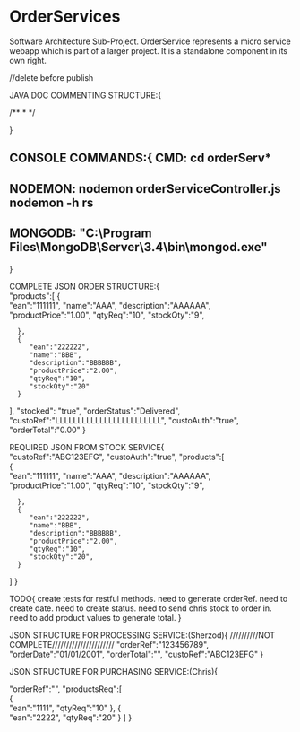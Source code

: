 # OrderServices
Software Architecture Sub-Project. OrderService represents a micro service webapp which is part of a larger project. It is a standalone component in its own right.

//delete before publish

JAVA DOC COMMENTING STRUCTURE:{

/**
 *
 */
 
}


CONSOLE COMMANDS:{
CMD:
cd orderServ*
----------------------------------
NODEMON:
nodemon orderServiceController.js
nodemon -h
rs
----------------------------------
MONGODB:
"C:\Program Files\MongoDB\Server\3.4\bin\mongod.exe"
----------------------------------
}


COMPLETE JSON ORDER STRUCTURE:{  
	"products":[
      {  
         "ean":"111111",
         "name":"AAA",
         "description":"AAAAAA",
         "productPrice":"1.00",
         "qtyReq":"10",
         "stockQty":"9",
		 
      },
      {  
         "ean":"222222",
         "name":"BBB",
         "description":"BBBBBB",
         "productPrice":"2.00",
         "qtyReq":"10",
         "stockQty":"20"
      }
   ],
   "stocked": "true",
   "orderStatus":"Delivered",
   "custoRef":"LLLLLLLLLLLLLLLLLLLLLLLL",
   "custoAuth":"true",
   "orderTotal":"0.00"
}


REQUIRED JSON FROM STOCK SERVICE{  
   "custoRef":"ABC123EFG",
   "custoAuth":"true",
   "products":[  
      {  
         "ean":"111111",
         "name":"AAA",
         "description":"AAAAAA",
         "productPrice":"1.00",
         "qtyReq":"10",
         "stockQty":"9",
         
      },
      {  
         "ean":"222222",
         "name":"BBB",
         "description":"BBBBBB",
         "productPrice":"2.00",
         "qtyReq":"10",
         "stockQty":"20",
      }
   ]
}


TODO{
create tests for restful methods.
need to generate orderRef.
need to create date.
need to create status.
need to send chris stock to order in.
need to add product values to generate total.
}


JSON STRUCTURE FOR PROCESSING SERVICE:(Sherzod){
//////////NOT COMPLETE//////////////////////
	"orderRef":"123456789",
	"orderDate":"01/01/2001",
	"orderTotal":"",
	"custoRef":"ABC123EFG"
	}


JSON STRUCTURE FOR PURCHASING SERVICE:(Chris){  
   
   "orderRef":"",
   "productsReq":[  
      {  
         "ean":"1111",
         "qtyReq":"10"
      },
      {  
         "ean":"2222",
         "qtyReq":"20"
      }
   ]
}



